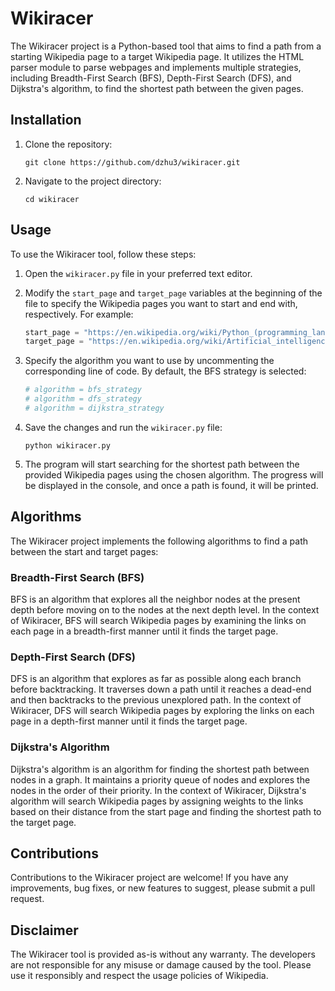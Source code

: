 # Wikiracer

The Wikiracer project is a Python-based tool that aims to find a path from a starting Wikipedia page to a target Wikipedia page. It utilizes the HTML parser module to parse webpages and implements multiple strategies, including Breadth-First Search (BFS), Depth-First Search (DFS), and Dijkstra's algorithm, to find the shortest path between the given pages.

## Installation

1. Clone the repository:

   ```shell
   git clone https://github.com/dzhu3/wikiracer.git
   ```

2. Navigate to the project directory:

   ```shell
   cd wikiracer
   ```

## Usage

To use the Wikiracer tool, follow these steps:

1. Open the `wikiracer.py` file in your preferred text editor.

2. Modify the `start_page` and `target_page` variables at the beginning of the file to specify the Wikipedia pages you want to start and end with, respectively. For example:

   ```python
   start_page = "https://en.wikipedia.org/wiki/Python_(programming_language)"
   target_page = "https://en.wikipedia.org/wiki/Artificial_intelligence"
   ```

3. Specify the algorithm you want to use by uncommenting the corresponding line of code. By default, the BFS strategy is selected:

   ```python
   # algorithm = bfs_strategy
   # algorithm = dfs_strategy
   # algorithm = dijkstra_strategy
   ```

4. Save the changes and run the `wikiracer.py` file:

   ```shell
   python wikiracer.py
   ```

5. The program will start searching for the shortest path between the provided Wikipedia pages using the chosen algorithm. The progress will be displayed in the console, and once a path is found, it will be printed.

## Algorithms

The Wikiracer project implements the following algorithms to find a path between the start and target pages:

### Breadth-First Search (BFS)

BFS is an algorithm that explores all the neighbor nodes at the present depth before moving on to the nodes at the next depth level. In the context of Wikiracer, BFS will search Wikipedia pages by examining the links on each page in a breadth-first manner until it finds the target page.

### Depth-First Search (DFS)

DFS is an algorithm that explores as far as possible along each branch before backtracking. It traverses down a path until it reaches a dead-end and then backtracks to the previous unexplored path. In the context of Wikiracer, DFS will search Wikipedia pages by exploring the links on each page in a depth-first manner until it finds the target page.

### Dijkstra's Algorithm

Dijkstra's algorithm is an algorithm for finding the shortest path between nodes in a graph. It maintains a priority queue of nodes and explores the nodes in the order of their priority. In the context of Wikiracer, Dijkstra's algorithm will search Wikipedia pages by assigning weights to the links based on their distance from the start page and finding the shortest path to the target page.

## Contributions

Contributions to the Wikiracer project are welcome! If you have any improvements, bug fixes, or new features to suggest, please submit a pull request.

## Disclaimer

The Wikiracer tool is provided as-is without any warranty. The developers are not responsible for any misuse or damage caused by the tool. Please use it responsibly and respect the usage policies of Wikipedia.
